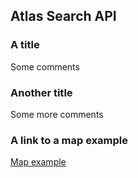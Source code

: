 ## Atlas Search API

### A title
Some comments

### Another title
Some more comments

### A link to a map example
<a target="_blank" href="http://localhost:8082/static/html/map.html?occurrencesUrl={import.meta.env.VITE_APP_BIOCACHE_URL">Map example</a>
